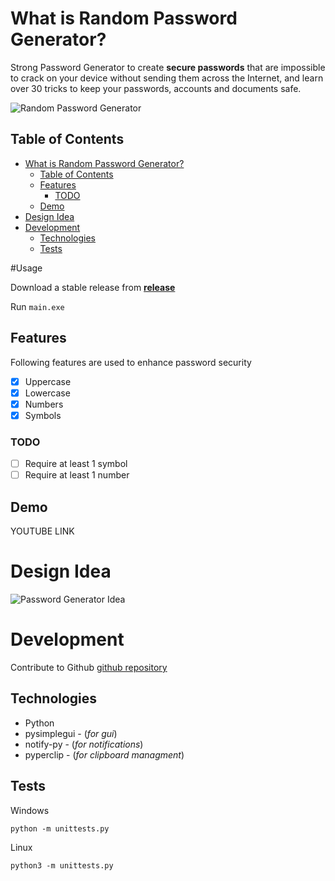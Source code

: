 # What is Random Password Generator?

Strong Password Generator to create **secure passwords** that are impossible to crack on your device without sending them across the Internet, and learn over 30 tricks to keep your passwords, accounts and documents safe.

![Random Password Generator](https://myitside.com/password-generator/img/password-generator-banner.png)

## Table of Contents

- [What is Random Password Generator?](#what-is-random-password-generator)
  - [Table of Contents](#table-of-contents)
  - [Features](#features)
    - [TODO](#todo)
  - [Demo](#demo)
- [Design Idea](#design-idea)
- [Development](#development)
  - [Technologies](#technologies)
  - [Tests](#tests)


#Usage

Download a stable release from 
[**release**](https://github.com/janajolovic/random-password-generator/releases/download/v1.0/main.exe)

Run `main.exe`

## Features

Following features are used to enhance password security

- [x] Uppercase
- [x] Lowercase
- [x] Numbers
- [x] Symbols

### TODO

- [ ] Require at least 1 symbol
- [ ] Require at least 1 number 

## Demo 

YOUTUBE LINK

# Design Idea

![Password Generator Idea](https://addons.cdn.mozilla.net/user-media/previews/full/228/228679.png?modified=1574700394)

# Development

Contribute to Github [github repository](https://www.github.com/janajolovic)

## Technologies

- Python
- pysimplegui - (*for gui*)
- notify-py - (*for notifications*)
- pyperclip - (*for clipboard managment*)

## Tests

Windows

`python -m unittests.py`

Linux

`python3 -m unittests.py`


